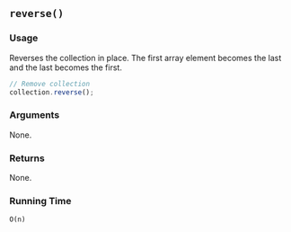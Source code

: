 ## `reverse()`

### Usage

Reverses the collection in place.
The first array element becomes the last and the last becomes the first.

```javascript
// Remove collection
collection.reverse();
```

### Arguments

None.

### Returns

None.

### Running Time

`O(n)`
